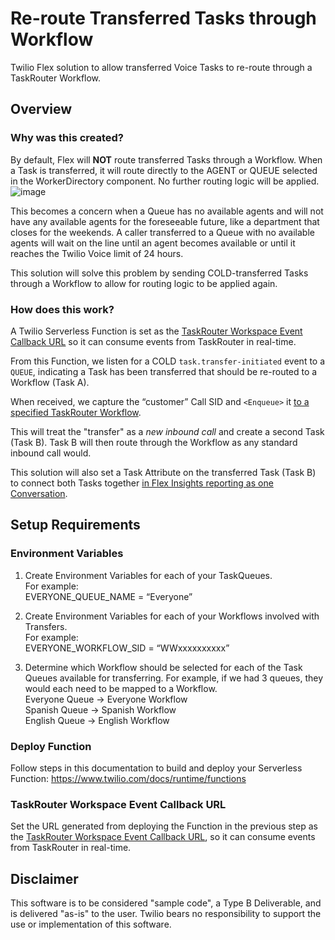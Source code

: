 # Re-route Transferred Tasks through Workflow
Twilio Flex solution to allow transferred Voice Tasks to re-route through a TaskRouter Workflow. 

## Overview

### Why was this created?
By default, Flex will **NOT** route transferred Tasks through a Workflow. When a Task is transferred, it will route directly to the AGENT or QUEUE selected in the WorkerDirectory component. No further routing logic will be applied. 
![image](https://user-images.githubusercontent.com/67924770/157151805-3db3402d-5360-4f1c-9b8c-8e4be789cc23.png)

This becomes a concern when a Queue has no available agents and will not have any available agents for the foreseeable future, like a department that closes for the weekends. A caller transferred to a Queue with no available agents will wait on the line until an agent becomes available or until it reaches the Twilio Voice limit of 24 hours.

This solution will solve this problem by sending COLD-transferred Tasks through a Workflow to allow for routing logic to be applied again.

### How does this work?
A Twilio Serverless Function is set as the [TaskRouter Workspace Event Callback URL](https://www.twilio.com/docs/taskrouter/api/workflow) so it can consume events from TaskRouter in real-time. 

From this Function, we listen for a COLD `task.transfer-initiated` event to a `QUEUE`, indicating a Task has been transferred that should be re-routed to a Workflow (Task A). 

When received, we capture the “customer” Call SID and `<Enqueue>` it [to a specified TaskRouter Workflow](https://www.twilio.com/docs/taskrouter/twiml-queue-calls#using-enqueue-to-route-calls-with-taskrouter). 

This will treat the "transfer" as a *new inbound call* and create a second Task (Task B). Task B will then route through the Workflow as any standard inbound call would.

This solution will also set a Task Attribute on the transferred Task (Task B) to connect both Tasks together [in Flex Insights reporting as one Conversation](https://www.twilio.com/docs/flex/developer/insights/enhance-integration#:~:text=To%20link%20tasks,to%20the%20Conversation.). 

## Setup Requirements

### Environment Variables
1. Create Environment Variables for each of your TaskQueues.   
    For example:   
        EVERYONE_QUEUE_NAME = “Everyone”  

2. Create Environment Variables for each of your Workflows involved with Transfers.    
    For example:    
        EVERYONE_WORKFLOW_SID = “WWxxxxxxxxxx”   
        
3. Determine which Workflow should be selected for each of the Task Queues available for transferring.
    For example, if we had 3 queues, they would each need to be mapped to a Workflow.     
        Everyone Queue -> Everyone Workflow   
        Spanish Queue -> Spanish Workflow   
        English Queue -> English Workflow   

### Deploy Function

Follow steps in this documentation to build and deploy your Serverless Function:
https://www.twilio.com/docs/runtime/functions

### TaskRouter Workspace Event Callback URL
Set the URL generated from deploying the Function in the previous step as the [TaskRouter Workspace Event Callback URL](https://www.twilio.com/docs/taskrouter/api/workflow), so it can consume events from TaskRouter in real-time. 

## Disclaimer
This software is to be considered "sample code", a Type B Deliverable, and is delivered "as-is" to the user. Twilio bears no responsibility to support the use or implementation of this software.
